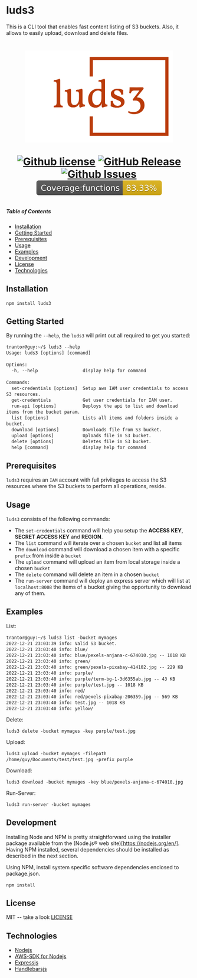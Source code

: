 # luds3
This is a CLI tool that enables fast content listing of S3 buckets. Also, it allows to easily upload, download and delete files.

<h1 align="center">
  <img width="400" src="https://raw.githubusercontent.com/tmavroeid/luds3/0.0.4/img/luds3.png" alt="luds3 header">
  <br/>
</hr>

<div align="center">

  [![Github license](https://img.shields.io/github/license/tmavroeid/luds3)](https://img.shields.io/github/license/tmavroeid/corellia)
  [![GitHub Release](https://img.shields.io/github/release/tmavroeid/luds3.svg)](https://github.com/tmavroeid/corellia/releases)
  [![Github Issues](https://img.shields.io/github/issues/tmavroeid/luds3)](https://img.shields.io/github/issues/tmavroeid/luds3)
  [![coverage](https://raw.githubusercontent.com/tmavroeid/luds3/0.0.4/coverage/badge-functions.svg)](https://raw.githubusercontent.com/tmavroeid/luds3/0.0.4/coverage/badge-functions.svg)
  
</div>


##### Table of Contents
- [Installation](#installation)  
- [Getting Started](#getting-started)  
- [Prerequisites](#prerequisites)
- [Usage](#usage)
- [Examples](#examples)
- [Development](#development)
- [License](#license)
- [Technologies](#technologies)

## Installation

```
npm install luds3
```

## Getting Started
By running the `--help`, the `luds3` will print out all required to get you started:

```
trantor@guy:~/$ luds3 --help
Usage: luds3 [options] [command]

Options:
  -h, --help                 display help for command

Commands:
  set-credentials [options]  Setup aws IAM user credentials to access S3 resources.
  get-credentials            Get user credentials for IAM user.
  run-api [options]          Deploys the api to list and download items from the bucket param.
  list [options]             Lists all items and folders inside a bucket.
  download [options]         Downloads file from S3 bucket.
  upload [options]           Uploads file in S3 bucket.
  delete [options]           Deletes file in S3 bucket.
  help [command]             display help for command
```
## Prerequisites
`luds3` requires an `IAM` account with full privileges to access the S3 resources where the S3 buckets to perform all operations, reside. 

## Usage
`luds3` consists of the following commands:

- The `set-credentials` command will help you setup the **ACCESS KEY**, **SECRET ACCESS KEY** and **REGION**.
- The `list` command will iterate over a chosen `bucket` and list all items
- The `download` command will download a chosen item with a specific `prefix` from inside a `bucket`
- The `upload` command will upload an item from local storage inside a chosen `bucket`
- The `delete` command will delete an item in a chosen `bucket`
- The `run-server` command will deploy an express server which will list at `localhost:8008` the items of a bucket giving the opportunity to download any of them.

## Examples

List:

```
trantor@guy:~/$ luds3 list -bucket mymages
2022-12-21 23:03:39 info: Valid S3 bucket.
2022-12-21 23:03:40 info: blue/
2022-12-21 23:03:40 info: blue/pexels-anjana-c-674010.jpg -- 1018 KB
2022-12-21 23:03:40 info: green/
2022-12-21 23:03:40 info: green/pexels-pixabay-414102.jpg -- 229 KB
2022-12-21 23:03:40 info: purple/
2022-12-21 23:03:40 info: purple/term-bg-1-3d6355ab.jpg -- 43 KB
2022-12-21 23:03:40 info: purple/test.jpg -- 1018 KB
2022-12-21 23:03:40 info: red/
2022-12-21 23:03:40 info: red/pexels-pixabay-206359.jpg -- 569 KB
2022-12-21 23:03:40 info: test.jpg -- 1018 KB
2022-12-21 23:03:40 info: yellow/
```

Delete:

```
luds3 delete -bucket mymages -key purple/test.jpg
```

Upload:

```
luds3 upload -bucket mymages -filepath /home/guy/Documents/test/test.jpg -prefix purple
```

Download:

```
luds3 download -bucket mymages -key blue/pexels-anjana-c-674010.jpg
```

Run-Server:
```
luds3 run-server -bucket mymages
```

## Development
Installing Node and NPM is pretty straightforward using the installer package available from the (Node.js® web site)[https://nodejs.org/en/]. Having NPM installed, several dependencies should be installed as described in the next section.


Using NPM, install system specific software dependencies enclosed to package.json.

```
npm install
```
## License
MIT -- take a look [LICENSE](LICENSE.md)

## Technologies
* [Nodejs](https://nodejs.org/en/)
* [AWS-SDK for Nodejs](https://aws.amazon.com/sdk-for-node-js/)
* [Expressjs](https://expressjs.com/)
* [Handlebarsjs](https://handlebarsjs.com/)
